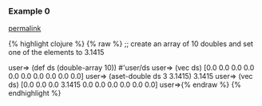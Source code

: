 ### Example 0
[permalink](#example-0)

{% highlight clojure %}
{% raw %}
;; create an array of 10 doubles and set one of the elements to 3.1415

user=> (def ds (double-array 10))
#'user/ds
user=> (vec ds)
[0.0 0.0 0.0 0.0 0.0 0.0 0.0 0.0 0.0 0.0]
user=> (aset-double ds 3 3.1415)
3.1415
user=> (vec ds)
[0.0 0.0 0.0 3.1415 0.0 0.0 0.0 0.0 0.0 0.0]
user=>{% endraw %}
{% endhighlight %}


